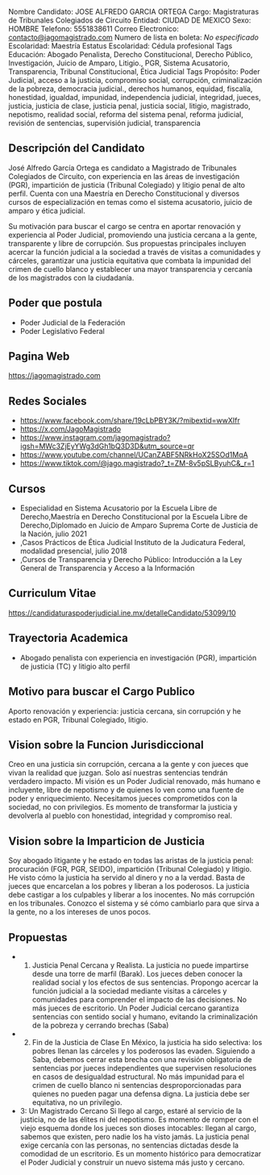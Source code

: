 Nombre Candidato: JOSE ALFREDO GARCIA ORTEGA
Cargo: Magistraturas de Tribunales Colegiados de Circuito
Entidad: CIUDAD DE MEXICO
Sexo: HOMBRE
Telefono: 5551838611
Correo Electronico: contacto@jagomagistrado.com
Numero de lista en boleta: *No especificado*
Escolaridad: Maestría
Estatus Escolaridad: Cédula profesional
Tags Educación: Abogado Penalista, Derecho Constitucional, Derecho Público, Investigación, Juicio de Amparo, Litigio., PGR, Sistema Acusatorio, Transparencia, Tribunal Constitucional, Ética Judicial
Tags Propósito: Poder Judicial, acceso a la justicia, compromiso social, corrupción, criminalización de la pobreza, democracia judicial., derechos humanos, equidad, fiscalía, honestidad, igualdad, impunidad, independencia judicial, integridad, jueces, justicia, justicia de clase, justicia penal, justicia social, litigio, magistrado, nepotismo, realidad social, reforma del sistema penal, reforma judicial, revisión de sentencias, supervisión judicial, transparencia


## Descripción del Candidato 

José Alfredo García Ortega es candidato a Magistrado de Tribunales Colegiados de Circuito, con experiencia en las áreas de investigación (PGR), impartición de justicia (Tribunal Colegiado) y litigio penal de alto perfil. Cuenta con una Maestría en Derecho Constitucional y diversos cursos de especialización en temas como el sistema acusatorio, juicio de amparo y ética judicial.

Su motivación para buscar el cargo se centra en aportar renovación y experiencia al Poder Judicial, promoviendo una justicia cercana a la gente, transparente y libre de corrupción. Sus propuestas principales incluyen acercar la función judicial a la sociedad a través de visitas a comunidades y cárceles, garantizar una justicia equitativa que combata la impunidad del crimen de cuello blanco y establecer una mayor transparencia y cercanía de los magistrados con la ciudadanía.


## Poder que postula

- Poder Judicial de la Federación
- Poder Legislativo Federal


## Pagina Web

https://jagomagistrado.com


## Redes Sociales

- https://www.facebook.com/share/19cLbPBY3K/?mibextid=wwXIfr
- https://x.com/JagoMagistrado
- https://www.instagram.com/jagomagistrado?igsh=MWc3ZjEyYWg3dGh1bQ3D3D&utm_source=qr
- https://www.youtube.com/channel/UCanZABF5NRkHoX25SOd1MqA
- https://www.tiktok.com/@jago.magistrado?_t=ZM-8v5pSLByuhC&_r=1


## Cursos

- Especialidad en Sistema Acusatorio por la Escuela Libre de Derecho,Maestría en Derecho Constitucional por la Escuela Libre de Derecho,Diplomado en Juicio de Amparo Suprema Corte de Justicia de la Nación, julio 2021
- ,Casos Prácticos de Ética Judicial Instituto de la Judicatura Federal, modalidad presencial, julio 2018
- ,Cursos de Transparencia y Derecho Público: Introducción a la Ley General de Transparencia y Acceso a la Información


## Curriculum Vitae

https://candidaturaspoderjudicial.ine.mx/detalleCandidato/53099/10


## Trayectoria Academica

- Abogado penalista con experiencia en investigación (PGR), impartición de justicia (TC) y litigio alto perfil


## Motivo para buscar el Cargo Publico

Aporto renovación y experiencia: justicia cercana, sin corrupción y he estado en PGR, Tribunal Colegiado, litigio.


## Vision sobre la Funcion Jurisdiccional

Creo en una justicia sin corrupción, cercana a la gente y con jueces que vivan la realidad que juzgan. Solo así nuestras sentencias tendrán verdadero impacto. Mi visión es un Poder Judicial renovado, más humano e incluyente, libre de nepotismo y de quienes lo ven como una fuente de poder y enriquecimiento. Necesitamos jueces comprometidos con la sociedad, no con privilegios. Es momento de transformar la justicia y devolverla al pueblo con honestidad, integridad y compromiso real.


## Vision sobre la Imparticion de Justicia

Soy abogado litigante y he estado en todas las aristas de la justicia penal: procuración (FGR, PGR, SEIDO), impartición (Tribunal Colegiado) y litigio. He visto cómo la justicia ha servido al dinero y no a la verdad. Basta de jueces que encarcelan a los pobres y liberan a los poderosos. La justicia debe castigar a los culpables y liberar a los inocentes. No más corrupción en los tribunales. Conozco el sistema y sé cómo cambiarlo para que sirva a la gente, no a los intereses de unos pocos.


## Propuestas

- 1. Justicia Penal Cercana y Realista. La justicia no puede impartirse desde una torre de marfil (Barak). Los jueces deben conocer la realidad social y los efectos de sus sentencias. Propongo acercar la función judicial a la sociedad mediante visitas a cárceles y comunidades para comprender el impacto de las decisiones. No más jueces de escritorio. Un Poder Judicial cercano garantiza sentencias con sentido social y humano, evitando la criminalización de la pobreza y cerrando brechas (Saba)
- 2. Fin de la Justicia de Clase En México, la justicia ha sido selectiva: los pobres llenan las cárceles y los poderosos las evaden. Siguiendo a Saba, debemos cerrar esta brecha con una revisión obligatoria de sentencias por jueces independientes que supervisen resoluciones en casos de desigualdad estructural. No más impunidad para el crimen de cuello blanco ni sentencias desproporcionadas para quienes no pueden pagar una defensa digna. La justicia debe ser equitativa, no un privilegio.
- 3: Un Magistrado Cercano Si llego al cargo, estaré al servicio de la justicia, no de las élites ni del nepotismo. Es momento de romper con el viejo esquema donde los jueces son dioses intocables: llegan al cargo, sabemos que existen, pero nadie los ha visto jamás. La justicia penal exige cercanía con las personas, no sentencias dictadas desde la comodidad de un escritorio. Es un momento histórico para democratizar el Poder Judicial y construir un nuevo sistema más justo y cercano.

